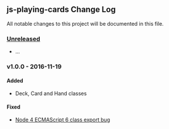 ## js-playing-cards Change Log

All notable changes to this project will be documented in this file.

### [Unreleased][unreleased]

- ...

### v1.0.0 - 2016-11-19
#### Added
- Deck, Card and Hand classes
#### Fixed
- [Node 4 ECMAScript 6 class export bug]

[unreleased]: https://github.com/daryllukas/js-playing-cards/compare/master...HEAD
[Node 4 ECMAScript 6 class export bug]: https://github.com/daryllukas/js-playing-cards/commit/1aebdd5680ed66a810580bd53a33ee758cecf652
